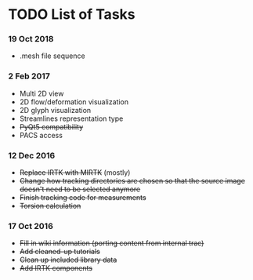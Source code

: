 # TODO List of Tasks

### 19 Oct 2018
 * .mesh file sequence

### 2 Feb 2017
 * Multi 2D view
 * 2D flow/deformation visualization
 * 2D glyph visualization
 * Streamlines representation type
 * ~~PyQt5 compatibility~~
 * PACS access

### 12 Dec 2016
 * ~~Replace IRTK with MIRTK~~ (mostly)
 * ~~Change how tracking directories are chosen so that the source image doesn't need to be selected anymore~~
 * ~~Finish tracking code for measurements~~
 * ~~Torsion calculation~~
 
### 17 Oct 2016
 * ~~Fill in wiki information (porting content from internal trac)~~
 * ~~Add cleaned-up tutorials~~
 * ~~Clean up included library data~~
 * ~~Add IRTK components~~
